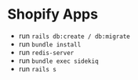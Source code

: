 # Shopify Apps
* run ```rails db:create / db:migrate```
* run ```bundle install```
* run ```redis-server```
* run ```bundle exec sidekiq```
* run ```rails s```